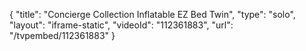 {
    "title": "Concierge Collection Inflatable EZ Bed  Twin",
    "type": "solo",
    "layout": "iframe-static",
    "videoId": "112361883",
    "url": "\/tvpembed\/112361883"
}